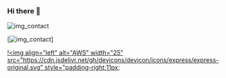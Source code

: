 ### Hi there 👋

![img_contact](/img/globe-light.svg)

[![img_contact](/img/globe-light.svg)]

[!<img align="left" alt="AWS" width="25" src="https://cdn.jsdelivr.net/gh/devicons/devicon/icons/express/express-original.svg" style="padding-right:11px; ](expressJs)
          
<!--

### Connect with me:


Here are some ideas to get you started:

- 🔭 I’m currently working on ...
- 🌱 I’m currently learning ...
- 👯 I’m looking to collaborate on ...
- 🤔 I’m looking for help with ...
- 💬 Ask me about ...
- 📫 How to reach me: ...
- 😄 Pronouns: ...
- ⚡ Fun fact: ...
-->
